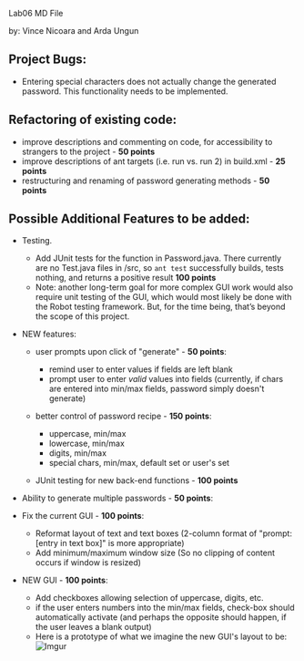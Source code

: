 Lab06 MD File

by: Vince Nicoara and Arda Ungun

## Project Bugs:
* Entering special characters does not actually change the generated password. This functionality needs to be implemented.

## Refactoring of existing code:
* improve descriptions and commenting on code, for accessibility to strangers to the project - **50 points**
* improve descriptions of ant targets (i.e. run vs. run 2) in build.xml - **25 points**
* restructuring and renaming of password generating methods - **50 points**

## Possible Additional Features to be added:
* Testing. 
	* Add JUnit tests for the function in Password.java. There currently are no Test.java files in /src, so ```ant test``` successfully builds, tests nothing, and returns a positive result **100 points**
	* Note: another long-term goal for more complex GUI work would also require unit testing of the GUI, which would most likely be done with the Robot testing framework. But, for the time being, that’s beyond the scope of this project.
* NEW features:
	* user prompts upon click of "generate" - **50 points**:
		* remind user to enter values if fields are left blank
		* prompt user to enter *valid* values into fields (currently, if chars are entered into min/max fields, password simply doesn't generate)

	* better control of password recipe - **150 points**:
		* uppercase, min/max
		* lowercase, min/max
		* digits, min/max
		* special chars, min/max, default set or user's set

	* JUnit testing for new back-end functions - **100 points**
		
* Ability to generate multiple passwords - **50 points**:

* Fix the current GUI - **100 points**:
	* Reformat layout of text and text boxes (2-column format of "prompt: [entry in text box]" is more appropriate)
	* Add minimum/maximum window size (So no clipping of content occurs if window is resized)

* NEW GUI - **100 points**:
	* Add checkboxes allowing selection of uppercase, digits, etc.
	* if the user enters numbers into the min/max fields, check-box should automatically activate (and perhaps the opposite should happen, if the user leaves a blank output)
	* Here is a prototype of what we imagine the new GUI's layout to be: ![Imgur](http://i.imgur.com/YM3Wn1M.jpg)

